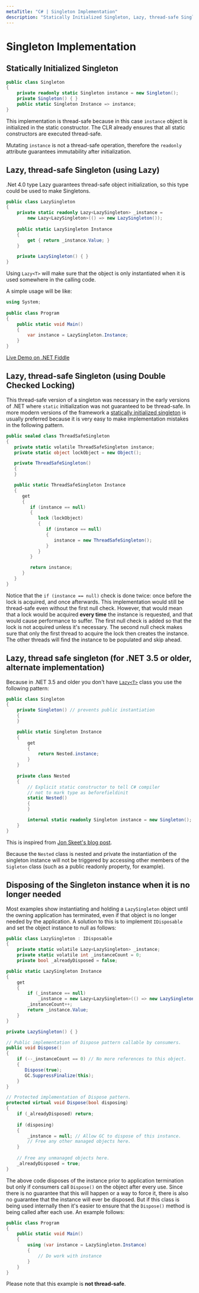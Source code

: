 ```yaml
---
metaTitle: "C# | Singleton Implementation"
description: "Statically Initialized Singleton, Lazy, thread-safe Singleton (using Lazy<T>), Lazy, thread-safe Singleton (using Double Checked Locking), Lazy, thread safe singleton (for .NET 3.5 or older, alternate implementation), Disposing of the Singleton instance when it is no longer needed"
---
```


# Singleton Implementation




## Statically Initialized Singleton


```cs
public class Singleton
{
    private readonly static Singleton instance = new Singleton();
    private Singleton() { }
    public static Singleton Instance => instance;
}

```

This implementation is thread-safe because in this case `instance` object is initialized in the static constructor. The CLR already ensures that all static constructors are executed thread-safe.

Mutating `instance` is not a thread-safe operation, therefore the `readonly` attribute guarantees immutability after initialization.



## Lazy, thread-safe Singleton (using Lazy<T>)


.Net 4.0 type Lazy guarantees thread-safe object initialization, so this type could be used to make Singletons.

```cs
public class LazySingleton
{
    private static readonly Lazy<LazySingleton> _instance =
        new Lazy<LazySingleton>(() => new LazySingleton());
 
    public static LazySingleton Instance
    {
        get { return _instance.Value; }
    }

    private LazySingleton() { }
}

```

Using `Lazy<T>` will make sure that the object is only instantiated when it is used somewhere in the calling code.

A simple usage will be like:

```cs
using System;
                    
public class Program
{
    public static void Main()
    {
        var instance = LazySingleton.Instance;
    }
}

```

[Live Demo on .NET Fiddle](https://dotnetfiddle.net/oHVpK3)



## Lazy, thread-safe Singleton (using Double Checked Locking)


This thread-safe version of a singleton was necessary in the early versions of .NET where `static` initialization was not guaranteed to be thread-safe. In more modern versions of the framework a [statically initialized singleton](http://stackoverflow.com/documentation/c%23/1192/singleton-implementation/3863/statically-initialized-singleton) is usually preferred because it is very easy to make implementation mistakes in the following pattern.

```cs
public sealed class ThreadSafeSingleton
{
   private static volatile ThreadSafeSingleton instance;
   private static object lockObject = new Object();

   private ThreadSafeSingleton()
   {
   }

   public static ThreadSafeSingleton Instance
   {
      get 
      {
         if (instance == null) 
         {
            lock (lockObject) 
            {
               if (instance == null)
               {
                  instance = new ThreadSafeSingleton();
               }
            }
         }

         return instance;
      }
   }
}

```

Notice that the `if (instance == null)` check is done twice: once before the lock is acquired, and once afterwards. This implementation would still be thread-safe even without the first null check. However, that would mean that a lock would be acquired **every time** the instance is requested, and that would cause performance to suffer. The first null check is added so that the lock is not acquired unless it's necessary. The second null check makes sure that only the first thread to acquire the lock then creates the instance. The other threads will find the instance to be populated and skip ahead.



## Lazy, thread safe singleton (for .NET 3.5 or older, alternate implementation)


Because in .NET 3.5 and older you don't have [`Lazy<T>`](https://msdn.microsoft.com/en-us/library/dd642331(v=vs.110).aspx) class you use the following pattern:

```cs
public class Singleton
{
    private Singleton() // prevents public instantiation
    {
    }

    public static Singleton Instance
    {
        get
        {
            return Nested.instance;
        }
    }
    
    private class Nested
    {
        // Explicit static constructor to tell C# compiler
        // not to mark type as beforefieldinit
        static Nested()
        {
        }

        internal static readonly Singleton instance = new Singleton();
    }
}

```

This is inspired from [Jon Skeet's blog post](http://www.yoda.arachsys.com/csharp/singleton.html).

Because the `Nested` class is nested and private the instantiation of the singleton instance will not be triggered by accessing other members of the `Sigleton` class (such as a public readonly property, for example).



## Disposing of the Singleton instance when it is no longer needed


Most examples show instantiating and holding a `LazySingleton` object until the owning application has terminated, even if that object is no longer needed by the application. A solution to this is to implement `IDisposable` and set the object instance to null as follows:

```cs
public class LazySingleton : IDisposable
{
    private static volatile Lazy<LazySingleton> _instance;
    private static volatile int _instanceCount = 0;
    private bool _alreadyDisposed = false;

public static LazySingleton Instance
{
    get
    {
        if (_instance == null)
            _instance = new Lazy<LazySingleton>(() => new LazySingleton());
        _instanceCount++;
        return _instance.Value;
    }
}

private LazySingleton() { }

// Public implementation of Dispose pattern callable by consumers.
public void Dispose()
{ 
    if (--_instanceCount == 0) // No more references to this object.
    {       
       Dispose(true);
       GC.SuppressFinalize(this);           
    }
}

// Protected implementation of Dispose pattern.
protected virtual void Dispose(bool disposing)
{
    if (_alreadyDisposed) return; 
  
    if (disposing) 
    {
        _instance = null; // Allow GC to dispose of this instance.
        // Free any other managed objects here.
    }
  
    // Free any unmanaged objects here.
    _alreadyDisposed = true;
}

```

The above code disposes of the instance prior to application termination but only if consumers call `Dispose()` on the object after every use. Since there is no guarantee that this will happen or a way to force it, there is also no guarantee that the instance will ever be disposed. But if this class is being used internally then it's easier to ensure that the `Dispose()` method is being called after each use. An example follows:

```cs
public class Program
{
    public static void Main()
    {
        using (var instance = LazySingleton.Instance)
        {
            // Do work with instance
        }
    }
}

```

Please note that this example is **not thread-safe**.

